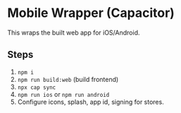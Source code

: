 # Mobile Wrapper (Capacitor)

This wraps the built web app for iOS/Android.

## Steps
1. `npm i`
2. `npm run build:web` (build frontend)
3. `npx cap sync`
4. `npm run ios` or `npm run android`
5. Configure icons, splash, app id, signing for stores.
